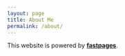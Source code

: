 ```yaml
---
layout: page
title: About Me
permalink: /about/
---
```


<!---
This is where you put the contents of your *About* page. Like all your pages, it's in [Markdown](https://guides.github.com/features/mastering-markdown/) format.
This website is powered by **[fastpages](https://github.com/fastai/fastpages)** [^1].
[^1]:a blogging platform that natively supports Jupyter notebooks in addition to other formats.
--->

This website is powered by **[fastpages](https://github.com/fastai/fastpages)**.



